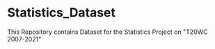# Statistics_Dataset
This Repository contains Dataset for the Statistics Project on "T20WC 2007-2021"
